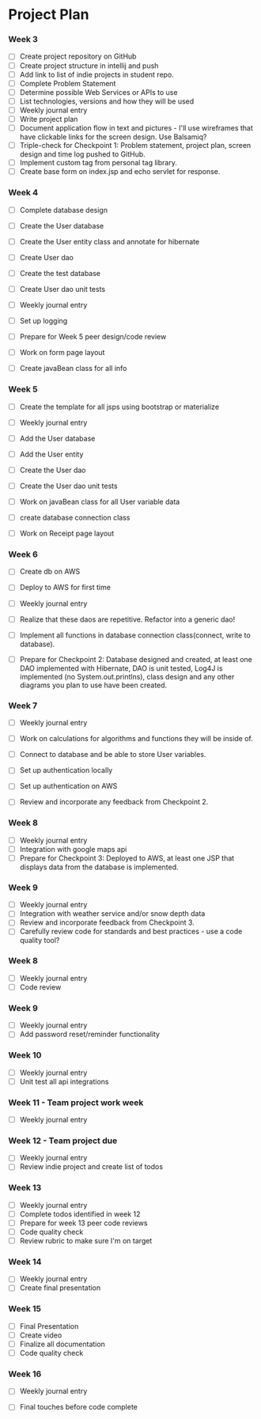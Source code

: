 # Project Plan

### Week 3
- [ ] Create project repository on GitHub
- [ ] Create project structure in intellij and push
- [ ] Add link to list of indie projects in student repo.
- [ ] Complete Problem Statement
- [ ] Determine possible Web Services or APIs to use
- [ ] List technologies, versions and how they will be used
- [ ] Weekly journal entry
- [ ] Write project plan
- [ ] Document application flow in text and pictures - I'll use wireframes that have clickable links for the screen design. Use Balsamiq? 
- [ ] Triple-check for Checkpoint 1: Problem statement, project plan, screen design and time log pushed to GitHub. 
- [ ] Implement custom tag from personal tag library.
- [ ] Create base form on index.jsp and echo servlet for response.

### Week 4
- [ ] Complete database design
- [ ] Create the User database
- [ ] Create the User entity class and annotate for hibernate
- [ ] Create User dao
- [ ] Create the test database
- [ ] Create User dao unit tests
- [ ] Weekly journal entry
- [ ] Set up logging
- [ ] Prepare for Week 5 peer design/code review
- [ ] Work on form page layout
- [ ] Create javaBean class for all info


### Week 5

- [ ] Create the template for all jsps using bootstrap or materialize
- [ ] Weekly journal entry
- [ ] Add the User database
- [ ] Add the User entity
- [ ] Create the User dao
- [ ] Create the User dao unit tests
- [ ] Work on javaBean class for all User variable data
- [ ] create database connection class
- [ ] Work on Receipt page layout


### Week 6

- [ ] Create db on AWS
- [ ] Deploy to AWS for first time
- [ ] Weekly journal entry
- [ ] Realize that these daos are repetitive. Refactor into a generic dao!
- [ ] Implement all functions in database connection class(connect, write to database).
- [ ] Prepare for Checkpoint 2: Database designed and created, at least one DAO implemented with Hibernate, DAO is unit tested, Log4J is implemented (no System.out.printlns), class design and any other diagrams you plan to use have been created. 


### Week 7

- [ ] Weekly journal entry
- [ ] Work on calculations for algorithms and functions they will be inside of.  
- [ ] Connect to database and be able to store User variables.
- [ ] Set up authentication locally
- [ ] Set up authentication on AWS
- [ ] Review and incorporate any feedback from Checkpoint 2.


### Week 8

- [ ] Weekly journal entry
- [ ] Integration with google maps api
- [ ] Prepare for Checkpoint 3: Deployed to AWS, at least one JSP that displays data from the database is implemented. 

### Week 9
- [ ] Weekly journal entry
- [ ] Integration with weather service and/or snow depth data
- [ ] Review and incorporate feedback from Checkpoint 3.
- [ ] Carefully review code for standards and best practices - use a code quality tool? 

### Week 8
- [ ] Weekly journal entry
- [ ] Code review

### Week 9
- [ ] Weekly journal entry
- [ ] Add password reset/reminder functionality

### Week 10
- [ ] Weekly journal entry
- [ ] Unit test all api integrations

### Week 11 - Team project work week
- [ ] Weekly journal entry

### Week 12 - Team project due
- [ ] Weekly journal entry
- [ ] Review indie project and create list of todos

### Week 13
- [ ] Weekly journal entry
- [ ] Complete todos identified in week 12
- [ ] Prepare for week 13 peer code reviews
- [ ] Code quality check
- [ ] Review rubric to make sure I'm on target

### Week 14
- [ ] Weekly journal entry
- [ ] Create final presentation

### Week 15
- [ ] Final Presentation
- [ ] Create video
- [ ] Finalize all documentation
- [ ] Code quality check

### Week 16
- [ ] Weekly journal entry
- [ ] Final touches before code complete







